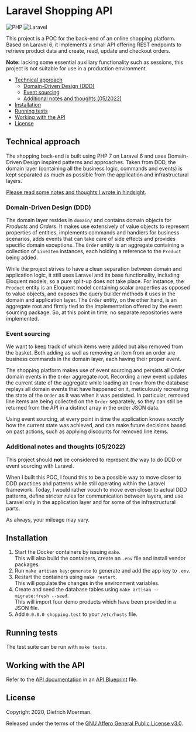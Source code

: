 # Laravel Shopping API

![PHP](https://github.com/dietrichm/laravel-shopping-api/workflows/PHP/badge.svg) ![Laravel](https://github.com/dietrichm/laravel-shopping-api/workflows/Laravel/badge.svg)

This project is a POC for the back-end of an online shopping platform. Based on Laravel 6, it implements a small API offering REST endpoints to retrieve product data and create, read, update and checkout orders.

**Note:** lacking some essential auxiliary functionality such as sessions, this project is not suitable for use in a production environment.

<!-- START doctoc generated TOC please keep comment here to allow auto update -->
<!-- DON'T EDIT THIS SECTION, INSTEAD RE-RUN doctoc TO UPDATE -->

- [Technical approach](#technical-approach)
  - [Domain-Driven Design (DDD)](#domain-driven-design-ddd)
  - [Event sourcing](#event-sourcing)
  - [Additional notes and thoughts (05/2022)](#additional-notes-and-thoughts-052022)
- [Installation](#installation)
- [Running tests](#running-tests)
- [Working with the API](#working-with-the-api)
- [License](#license)

<!-- END doctoc generated TOC please keep comment here to allow auto update -->

## Technical approach

The shopping back-end is built using PHP 7 on Laravel 6 and uses Domain-Driven Design inspired patterns and approaches.
Taken from DDD, the domain layer (containing all the business logic, commands and events) is kept separated as much as possible from the application and infrastructural layers.

[Please read some notes and thoughts I wrote in hindsight](#additional-notes-and-thoughts-052022).

### Domain-Driven Design (DDD)

The domain layer resides in `domain/` and contains domain objects for _Products_ and _Orders_. It makes use extensively of value objects to represent properties of entities, implements commands and handlers for business scenarios, adds events that can take care of side effects and provides specific domain exceptions. The `Order` entity is an aggregate containing a collection of `LineItem` instances, each holding a reference to the `Product` being added.

While the project strives to have a clean separation between domain and application logic, it still uses Laravel and its base functionality, including Eloquent models, so a pure split-up does not take place. For instance, the `Product` entity is an Eloquent model containing scalar properties as opposed to value objects, and exposes the query builder methods it uses in the domain and application layer. The `Order` entity, on the other hand, is an aggregate root and firmly tied to the implementation offered by the event sourcing package. So, at this point in time, no separate repositories were implemented.

### Event sourcing

We want to keep track of which items were added but also removed from the basket. Both adding as well as removing an item from an order are business commands in the domain layer, each having their proper event.

The shopping platform makes use of event sourcing and persists all Order domain events in the `Order` aggregate root. Recording a new event updates the current state of the aggregate while loading an `Order` from the database replays all domain events that have happened on it, meticulously recreating the state of the `Order` as it was when it was persisted. In particular, removed line items are being collected on the `Order` separately, so they can still be returned from the API in a distinct array in the order JSON data.

Using event sourcing, at every point in time the application knows _exactly_ how the current state was achieved, and can make future decisions based on past actions, such as applying discounts for removed line items.

### Additional notes and thoughts (05/2022)

This project should **not** be considered to represent _the_ way to do DDD or event sourcing with Laravel.

When I built this POC, I found this to be a possible way to move closer to DDD practices and patterns while still operating within the Laravel framework.
Today, I would rather vouch to move even closer to actual DDD patterns, define stricter rules for communication between layers, and use Laravel only in the application layer and for some of the infrastructural parts.

As always, your mileage may vary.

## Installation

1. Start the Docker containers by issuing `make`.  
   This will also build the containers, create an `.env` file and install vendor packages.
1. Run `make artisan key:generate` to generate and add the app key to `.env`.
1. Restart the containers using `make restart`.  
   This will populate the changes in the environment variables.
1. Create and seed the database tables using `make artisan -- migrate:fresh --seed`.  
   This will import four demo products which have been provided in a JSON file.
1. Add `0.0.0.0 shopping.test` to your `/etc/hosts` file.

## Running tests

The test suite can be run with `make tests`.

## Working with the API

Refer to the [API documentation](docs/api.apib) in an [API Blueprint](https://apiblueprint.org/) file.

## License

Copyright 2020, Dietrich Moerman.

Released under the terms of the [GNU Affero General Public License v3.0](LICENSE).
